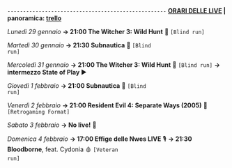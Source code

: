 <code>---------------------------------------------------</code>
<b><u>ORARI DELLE LIVE</u> | panoramica: <a href="https://trello.com/b/iKwdSGf3/sabaku">trello</a></b>

<i>Lunedì 29 gennaio</i>
<b>→ 21:00 The Witcher 3: Wild Hunt</b> 🦄 <code>[Blind run]</code>

<i>Martedì 30 gennaio</i>
<b>→ 21:30 Subnautica</b> 🐳 <code>[Blind run]</code>

<i>Mercoledì 31 gennaio</i>
<b>→ 21:00 The Witcher 3: Wild Hunt</b> 🦄 <code>[Blind run]</code>
<b>→ intermezzo State of Play </b> ▶️

<i>Giovedì 1 febbraio</i>
<b>→ 21:00 Subnautica</b> 🐳 <code>[Blind run]</code>

<i>Venerdì 2 febbraio</i>
<b>→ 21:00 Resident Evil 4: Separate Ways (2005)</b> 🧿 <code>[Retrogaming Format]</code>

<i>Sabato 3 febbraio</i>
<b>→ No live!</b> 🎥

<i>Domenica 4 febbraio</i>
<b>→ 17:00 Effige delle Nwes LIVE</b> 🎙️
<b>→ 21:30 Bloodborne</b>, feat. Cydonia 🩸 <code>[Veteran run]</code>
